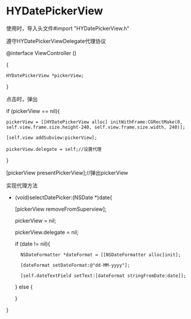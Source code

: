 # HYDatePickerView
使用时，导入头文件#import "HYDatePickerView.h"

遵守HYDatePickerViewDelegate代理协议

@interface ViewController ()<HYDatePickerViewDelegate>

{

    HYDatePickerView *pickerView;
    
}


点击时，弹出

if (pickerView == nil){

    pickerView = [[HYDatePickerView alloc] initWithFrame:CGRectMake(0, self.view.frame.size.height-240, self.view.frame.size.width, 240)];
    
    [self.view addSubview:pickerView];
    
    pickerView.delegate = self;//设置代理
    
}

[pickerView presentPickerView];//弹出pickerView

  
实现代理方法

- (void)selectDatePicker:(NSDate *)date{

    [pickerView removeFromSuperview];

    pickerView = nil;
    
    pickerView.delegate = nil;
    
    if (date != nil){
    
        NSDateFormatter *dateFormat = [[NSDateFormatter alloc]init];
        
        [dateFormat setDateFormat:@"dd-MM-yyyy"];
        
        [self.dateTextField setText:[dateFormat stringFromDate:date]];
        
    } else {
        
    }
    
}

